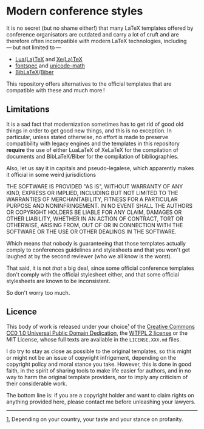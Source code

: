 Modern conference styles
========================

It is no secret (but no shame either!) that many LaTeX templates offered by conference organisators are outdated and carry a lot of cruft and are therefore often incompatible with modern LaTeX technologies, including — but not limited to —

  - [Lua(La)TeX](http://lualatex.org) and [Xe(La)TeX](http://xetex.sourceforge.net/)
  - [fontspec](https://github.com/wspr/fontspec) and [unicode-math](https://github.com/wspr/unicode-math)
  - [BibLaTeX](https://github.com/plk/biblatex/)/[Biber](http://biblatex-biber.sourceforge.net/)

This repository offers alternatives to the official templates that are compatible with these and much more !

## Limitations
It is a sad fact that modernization sometimes has to get rid of good old things in order to get good new things, and this is no exception.
In particular, unless stated otherwise, no effort is made to preserve compatibility with legacy engines and the templates in this repository **require** the use of either LuaLaTeX of XeLaTeX for the compilation of documents and BibLaTeX/Biber for the compilation of bibliographies.

Also, let us say it in capitals and pseudo-legalese, which apparently makes it official in some weird jurisdictions

THE SOFTWARE IS PROVIDED "AS IS", WITHOUT WARRANTY OF ANY KIND, EXPRESS OR
IMPLIED, INCLUDING BUT NOT LIMITED TO THE WARRANTIES OF MERCHANTABILITY,
FITNESS FOR A PARTICULAR PURPOSE AND NONINFRINGEMENT. IN NO EVENT SHALL THE
AUTHORS OR COPYRIGHT HOLDERS BE LIABLE FOR ANY CLAIM, DAMAGES OR OTHER
LIABILITY, WHETHER IN AN ACTION OF CONTRACT, TORT OR OTHERWISE, ARISING FROM,
OUT OF OR IN CONNECTION WITH THE SOFTWARE OR THE USE OR OTHER DEALINGS IN THE
SOFTWARE.

Which means that nobody is guaranteeing that those templates actually comply to conferences guidelines and stylesheets and that you won't get laughed at by the second reviewer (who we all know is the worst).

That said, it is not *that* a big deal, since some official conference templates don't comply with the official stylesheet either, and that some official stylesheets are known to be inconsistent.

So don't worry too much.

## Licence
This body of work is released under your choice<a href="#note1" id="noteref1">¹</a> of the [Creative Commons CC0 1.0 Universal  Public Domain Dedication](https://creativecommons.org/publicdomain/zero/1.0/), the [WTFPL 2 license](http://wtfpl.net) or the MIT License, whose full texts are available in the `LICENSE.XXX.md` files.

I do try to stay as close as possible to the original templates, so this might or might not be an issue of copyright infrigement, depending on the copyright policy and moral stance you take.
However, this is done in good faith, in the spirit of sharing tools to make life easier for authors, and in no way to harm the original template providers, nor to imply any criticism of their considerable work.

The bottom line is: if you are a copyright holder and want to claim rights on anything provided here, please contact me before unleashing your lawyers.


---

<a id="note1" href="#noteref1">1.</a> Depending on your country, your taste and your stance on profanity.
